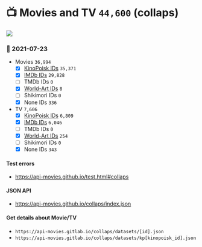 # :tv: Movies and TV `44,600` (collaps)

<a href="https://API-Movies.github.io"><img src="https://API-Movies.github.io/banner.png?cache"></a>

### :date: 2021-07-23
- Movies `36,994`
  - [x] <a href="https://API-Movies.github.io/collaps/movie_kinopoisk_ids.json">KinoPoisk IDs</a> `35,371`
  - [x] <a href="https://API-Movies.github.io/collaps/movie_imdb_ids.json">IMDb IDs</a> `29,828`
  - [ ] TMDb IDs `0`
  - [x] <a href="https://API-Movies.github.io/collaps/movie_world_art_ids.json">World-Art IDs</a> `8`
  - [ ] Shikimori IDs `0`
  - [x] None IDs `336`
- TV `7,606`
  - [x] <a href="https://API-Movies.github.io/collaps/tv_kinopoisk_ids.json">KinoPoisk IDs</a> `6,809`
  - [x] <a href="https://API-Movies.github.io/collaps/tv_imdb_ids.json">IMDb IDs</a> `6,046`
  - [ ] TMDb IDs `0`
  - [x] <a href="https://API-Movies.github.io/collaps/tv_world_art_ids.json">World-Art IDs</a> `254`
  - [ ] Shikimori IDs `0`
  - [x] None IDs `343`
#### Test errors
- <a href='https://api-movies.github.io/test.html#collaps'>https://api-movies.github.io/test.html#collaps</a>
#### JSON API
- <a href='https://api-movies.github.io/collaps/index.json'>https://api-movies.github.io/collaps/index.json</a>
#### Get details about Movie/TV
- `https://api-movies.gitlab.io/collaps/datasets/[id].json`
- `https://api-movies.gitlab.io/collaps/datasets/kp[kinopoisk_id].json`
